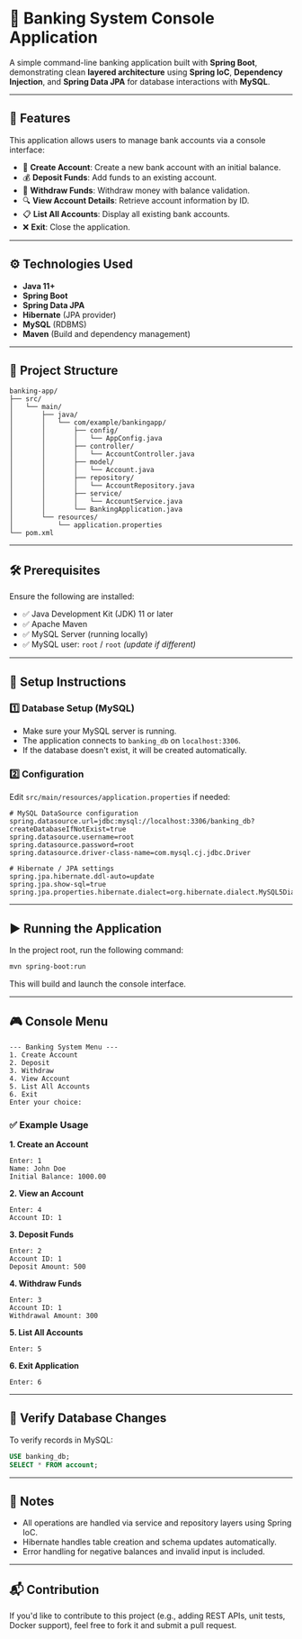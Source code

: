 
# 🏦 Banking System Console Application

A simple command-line banking application built with **Spring Boot**, demonstrating clean **layered architecture** using **Spring IoC**, **Dependency Injection**, and **Spring Data JPA** for database interactions with **MySQL**.

---

## 🚀 Features

This application allows users to manage bank accounts via a console interface:

* 🔐 **Create Account**: Create a new bank account with an initial balance.
* 💰 **Deposit Funds**: Add funds to an existing account.
* 🏧 **Withdraw Funds**: Withdraw money with balance validation.
* 🔍 **View Account Details**: Retrieve account information by ID.
* 📋 **List All Accounts**: Display all existing bank accounts.
* ❌ **Exit**: Close the application.

---

## ⚙️ Technologies Used

* **Java 11+**
* **Spring Boot**
* **Spring Data JPA**
* **Hibernate** (JPA provider)
* **MySQL** (RDBMS)
* **Maven** (Build and dependency management)

---

## 📁 Project Structure

```
banking-app/
├── src/
│   └── main/
│       ├── java/
│       │   └── com/example/bankingapp/
│       │       ├── config/
│       │       │   └── AppConfig.java
│       │       ├── controller/
│       │       │   └── AccountController.java
│       │       ├── model/
│       │       │   └── Account.java
│       │       ├── repository/
│       │       │   └── AccountRepository.java
│       │       ├── service/
│       │       │   └── AccountService.java
│       │       └── BankingApplication.java
│       └── resources/
│           └── application.properties
└── pom.xml
```

---

## 🛠️ Prerequisites

Ensure the following are installed:

* ✅ Java Development Kit (JDK) 11 or later
* ✅ Apache Maven
* ✅ MySQL Server (running locally)
* ✅ MySQL user: `root` / `root` *(update if different)*

---

## 🧰 Setup Instructions

### 1️⃣ Database Setup (MySQL)

* Make sure your MySQL server is running.
* The application connects to `banking_db` on `localhost:3306`.
* If the database doesn't exist, it will be created automatically.

### 2️⃣ Configuration

Edit `src/main/resources/application.properties` if needed:

```properties
# MySQL DataSource configuration
spring.datasource.url=jdbc:mysql://localhost:3306/banking_db?createDatabaseIfNotExist=true
spring.datasource.username=root
spring.datasource.password=root
spring.datasource.driver-class-name=com.mysql.cj.jdbc.Driver

# Hibernate / JPA settings
spring.jpa.hibernate.ddl-auto=update
spring.jpa.show-sql=true
spring.jpa.properties.hibernate.dialect=org.hibernate.dialect.MySQL5Dialect
```

---

## ▶️ Running the Application

In the project root, run the following command:

```bash
mvn spring-boot:run
```

This will build and launch the console interface.

---

## 🎮 Console Menu

```
--- Banking System Menu ---
1. Create Account
2. Deposit
3. Withdraw
4. View Account
5. List All Accounts
6. Exit
Enter your choice:
```

### ✅ Example Usage

**1. Create an Account**

```
Enter: 1
Name: John Doe
Initial Balance: 1000.00
```

**2. View an Account**

```
Enter: 4
Account ID: 1
```

**3. Deposit Funds**

```
Enter: 2
Account ID: 1
Deposit Amount: 500
```

**4. Withdraw Funds**

```
Enter: 3
Account ID: 1
Withdrawal Amount: 300
```

**5. List All Accounts**

```
Enter: 5
```

**6. Exit Application**

```
Enter: 6
```

---

## 🧪 Verify Database Changes

To verify records in MySQL:

```sql
USE banking_db;
SELECT * FROM account;
```

---

## 📌 Notes

* All operations are handled via service and repository layers using Spring IoC.
* Hibernate handles table creation and schema updates automatically.
* Error handling for negative balances and invalid input is included.

---

## 📬 Contribution

If you'd like to contribute to this project (e.g., adding REST APIs, unit tests, Docker support), feel free to fork it and submit a pull request.


